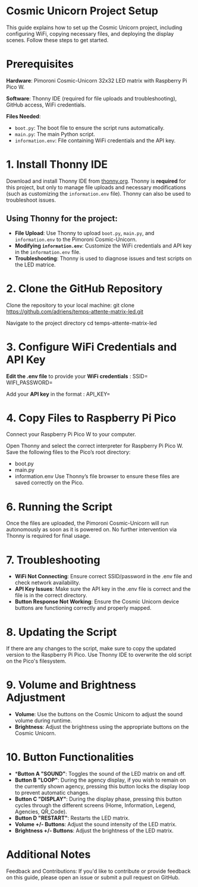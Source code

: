 # Cosmic Unicorn Project Setup

This guide explains how to set up the Cosmic Unicorn project, including configuring WiFi, copying necessary files, and deploying the display scenes. Follow these steps to get started.

# Prerequisites

**Hardware**: Pimoroni Cosmic-Unicorn 32x32 LED matrix with Raspberry Pi Pico W.

**Software**: Thonny IDE (required for file uploads and troubleshooting), GitHub access, WiFi credentials.

**Files Needed**:
  - `boot.py`: The boot file to ensure the script runs automatically.
  - `main.py`: The main Python script.
  - `information.env`: File containing WiFi credentials and the API key.

# 1. Install Thonny IDE

Download and install Thonny IDE from [thonny.org](https://thonny.org/). Thonny is **required** for this project, but only to manage file uploads and necessary modifications (such as customizing the `information.env` file). Thonny can also be used to troubleshoot issues.

## Using Thonny for the project:
- **File Upload**: Use Thonny to upload `boot.py`, `main.py`, and `information.env` to the Pimoroni Cosmic-Unicorn.
- **Modifying `information.env`**: Customize the WiFi credentials and API key in the `information.env` file.
- **Troubleshooting**: Thonny is used to diagnose issues and test scripts on the LED matrice.


# 2. Clone the GitHub Repository

Clone the repository to your local machine:
  git clone https://github.com/adriens/temps-attente-matrix-led.git

Navigate to the project directory
  cd temps-attente-matrix-led

# 3. Configure WiFi Credentials and API Key

**Edit the .env file** to provide your **WiFi credentials** :
SSID=<your-SSID>
WIFI_PASSWORD=<your-password>

Add your **API key** in the format :
  API_KEY=<your-api-key>

# 4. Copy Files to Raspberry Pi Pico

Connect your Raspberry Pi Pico W to your computer.

Open Thonny and select the correct interpreter for Raspberry Pi Pico W.
Save the following files to the Pico’s root directory:
- boot.py
- main.py
- information.env
Use Thonny’s file browser to ensure these files are saved correctly on the Pico.

# 6. Running the Script

Once the files are uploaded, the Pimoroni Cosmic-Unicorn will run autonomously as soon as it is powered on. No further intervention via Thonny is required for final usage.

# 7. Troubleshooting

* **WiFi Not Connecting**: Ensure correct SSID/password in the .env file and check network availability.
* **API Key Issues**: Make sure the API key in the .env file is correct and the file is in the correct directory.
* **Button Response Not Working**: Ensure the Cosmic Unicorn device buttons are functioning correctly and properly mapped.

# 8. Updating the Script

If there are any changes to the script, make sure to copy the updated version to the Raspberry Pi Pico.
Use Thonny IDE to overwrite the old script on the Pico's filesystem.

# 9. Volume and Brightness Adjustment

* **Volume**: Use the buttons on the Cosmic Unicorn to adjust the sound volume during runtime.
* **Brightness**: Adjust the brightness using the appropriate buttons on the Cosmic Unicorn.

# 10. Button Functionalities
* ***Button A "SOUND"**: Toggles the sound of the LED matrix on and off.
* **Button B "LOOP"**: During the agency display, if you wish to remain on the currently shown agency, pressing this button locks the display loop to prevent automatic changes.
* **Button C "DISPLAY"**: During the display phase, pressing this button cycles through the different screens (Home, Information, Legend, Agencies, QR_Code).
* **Button D "RESTART"**: Restarts the LED matrix.
* **Volume +/- Buttons**: Adjust the sound intensity of the LED matrix.
* **Brightness +/- Buttons**: Adjust the brightness of the LED matrix.

# Additional Notes
Feedback and Contributions: If you'd like to contribute or provide feedback on this guide, please open an issue or submit a pull request on GitHub.

